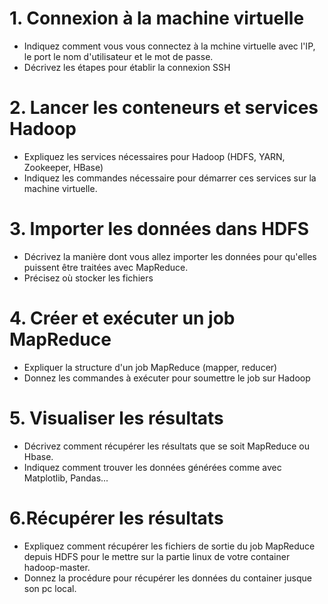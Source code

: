 # 1. Connexion à la machine virtuelle
- Indiquez comment vous vous connectez à la mchine virtuelle avec l'IP, le port le nom d'utilisateur et le mot de passe.
- Décrivez les étapes pour établir la connexion SSH


# 2. Lancer les conteneurs et services Hadoop
- Expliquez les services nécessaires pour Hadoop (HDFS, YARN, Zookeeper, HBase)
- Indiquez les commandes nécessaire pour démarrer ces services sur la machine virtuelle.


# 3. Importer les données dans HDFS
- Décrivez la manière dont vous allez importer les données pour qu'elles puissent être traitées avec MapReduce.
- Précisez où stocker les fichiers

# 4. Créer et exécuter un job MapReduce
- Expliquer la structure d'un job MapReduce (mapper, reducer)
- Donnez les commandes à exécuter pour soumettre le job sur Hadoop

# 5. Visualiser les résultats
- Décrivez comment récupérer les résultats que se soit MapReduce ou Hbase.
- Indiquez comment trouver les données générées comme avec Matplotlib, Pandas...

# 6.Récupérer les résultats
- Expliquez comment récupérer les fichiers de sortie du job MapReduce depuis HDFS pour le mettre sur la partie linux de votre container hadoop-master.
- Donnez la procédure pour récupérer les données du container jusque son pc local.